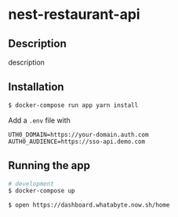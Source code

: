 # nest-restaurant-api

## Description

description

## Installation

```bash
$ docker-compose run app yarn install
```

Add a `.env` file with

```
UTH0_DOMAIN=https://your-domain.auth.com
AUTH0_AUDIENCE=https://sso-api.demo.com
```

## Running the app

```bash
# development
$ docker-compose up

$ open https://dashboard.whatabyte.now.sh/home
```